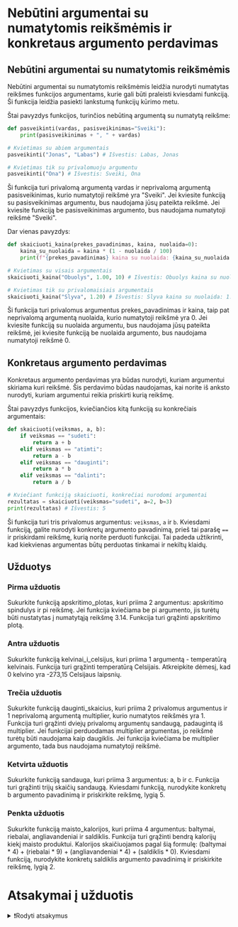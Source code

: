 # Nebūtini argumentai su numatytomis reikšmėmis ir konkretaus argumento perdavimas

## Nebūtini argumentai su numatytomis reikšmėmis

Nebūtini argumentai su numatytomis reikšmėmis leidžia nurodyti numatytas reikšmes funkcijos argumentams, kurie gali būti praleisti kviesdami funkciją. Ši funkcija leidžia pasiekti lankstumą funkcijų kūrimo metu.

Štai pavyzdys funkcijos, turinčios nebūtiną argumentą su numatytą reikšme:

```Python
def pasveikinti(vardas, pasisveikinimas="Sveiki"):
    print(pasisveikinimas + ", " + vardas)

# Kvietimas su abiem argumentais
pasveikinti("Jonas", "Labas") # Išvestis: Labas, Jonas

# Kvietimas tik su privalomuoju argumentu
pasveikinti("Ona") # Išvestis: Sveiki, Ona
```

Ši funkcija turi privalomą argumentą vardas ir neprivalomą argumentą pasisveikinimas, kurio numatytoji reikšmė yra "Sveiki". Jei kviesite funkciją su pasisveikinimas argumentu, bus naudojama jūsų pateikta reikšmė. Jei kviesite funkciją be pasisveikinimas argumento, bus naudojama numatytoji reikšmė "Sveiki".

Dar vienas pavyzdys:

```Python
def skaiciuoti_kaina(prekes_pavadinimas, kaina, nuolaida=0):
    kaina_su_nuolaida = kaina * (1 - nuolaida / 100)
    print(f"{prekes_pavadinimas} kaina su nuolaida: {kaina_su_nuolaida:.2f}€")

# Kvietimas su visais argumentais
skaiciuoti_kaina("Obuolys", 1.00, 10) # Išvestis: Obuolys kaina su nuolaida: 0.90€

# Kvietimas tik su privalomaisiais argumentais
skaiciuoti_kaina("Slyva", 1.20) # Išvestis: Slyva kaina su nuolaida: 1.20€
```

Ši funkcija turi privalomus argumentus prekes_pavadinimas ir kaina, taip pat neprivalomą argumentą nuolaida, kurio numatytoji reikšmė yra 0. Jei kviesite funkciją su nuolaida argumentu, bus naudojama jūsų pateikta reikšmė, jei kviesite funkciją be nuolaida argumento, bus naudojama numatytoji reikšmė 0.

## Konkretaus argumento perdavimas

Konkretaus argumento perdavimas yra būdas nurodyti, kuriam argumentui skiriama kuri reikšmė. Šis perdavimo būdas naudojamas, kai norite iš anksto nurodyti, kuriam argumentui reikia priskirti kurią reikšmę.

Štai pavyzdys funkcijos, kviečiančios kitą funkciją su konkrečiais argumentais:

```Python
def skaiciuoti(veiksmas, a, b):
    if veiksmas == "sudeti":
        return a + b
    elif veiksmas == "atimti":
        return a - b
    elif veiksmas == "dauginti":
        return a * b
    elif veiksmas == "dalinti":
        return a / b

# Kviečiant funkciją skaiciuoti, konkrečiai nurodomi argumentai
rezultatas = skaiciuoti(veiksmas="sudeti", a=2, b=3)
print(rezultatas) # Išvestis: 5
```

Ši funkcija turi tris privalomus argumentus: `veiksmas`, `a` ir `b`. Kviesdami funkciją, galite nurodyti konkretų argumento pavadinimą, prieš tai parašę `==` ir priskirdami reikšmę, kurią norite perduoti funkcijai. Tai padeda užtikrinti, kad kiekvienas argumentas būtų perduotas tinkamai ir nekiltų klaidų.

## Užduotys

### Pirma užduotis

Sukurkite funkciją apskritimo_plotas, kuri priima 2 argumentus: apskritimo spindulys ir pi reikšmę. Jei funkcija kviečiama be pi argumento, jis turėtų būti nustatytas į numatytąją reikšmę 3.14. Funkcija turi grąžinti apskritimo plotą.

### Antra užduotis

Sukurkite funkciją kelvinai_i_celsijus, kuri priima 1 argumentą - temperatūrą kelvinais. Funkcija turi grąžinti temperatūrą Celsijais. Atkreipkite dėmesį, kad 0 kelvino yra -273,15 Celsijaus laipsnių.

### Trečia užduotis

Sukurkite funkciją dauginti_skaicius, kuri priima 2 privalomus argumentus ir 1 neprivalomą argumentą multiplier, kurio numatytos reikšmės yra 1. Funkcija turi grąžinti dviejų privalomų argumentų sandaugą, padaugintą iš multiplier. Jei funkcijai perduodamas multiplier argumentas, jo reikšmė turėtų būti naudojama kaip daugiklis. Jei funkcija kviečiama be multiplier argumento, tada bus naudojama numatytoji reikšmė.

### Ketvirta užduotis

Sukurkite funkciją sandauga, kuri priima 3 argumentus: a, b ir c. Funkcija turi grąžinti trijų skaičių sandaugą. Kviesdami funkciją, nurodykite konkretų b argumento pavadinimą ir priskirkite reikšmę, lygią 5.

### Penkta užduotis

Sukurkite funkciją maisto_kalorijos, kuri priima 4 argumentus: baltymai, riebalai, angliavandeniai ir saldiklis. Funkcija turi grąžinti bendrą kalorijų kiekį maisto produktui. Kalorijos skaičiuojamos pagal šią formulę: (baltymai * 4) + (riebalai * 9) + (angliavandeniai * 4) + (saldiklis * 0). Kviesdami funkciją, nurodykite konkretų saldiklis argumento pavadinimą ir priskirkite reikšmę, lygią 2.

# Atsakymai į užduotis

<details><summary>❗Rodyti atsakymus</summary>
<br>
<details>
  <summary>Pirma užduotis</summary>
  <hr>
  
```Python
def apskritimo_plotas(spindulys, pi=3.14):
    plotas = pi * (spindulys ** 2)
    return plotas
```

</details>
<details>
  <summary>Antra užduotis</summary>
  <hr>

```Python
def kelvinai_i_celsijus(temp_kelvin):
    temp_celsijus = temp_kelvin - 273.15
    return temp_celsijus
```

</details>
<details>
  <summary>Trečia užduotis</summary>
  <hr>

```Python
def dauginti_skaicius(a, b, multiplier=1):
    sandauga = a * b * multiplier
    return sandauga
```

</details>
<details>
  <summary>Ketvirta užduotis</summary>
  <hr>

```Python
def sandauga(a, b=5, c=1):
    return a * b * c

print(sandauga(2, b=5)) # Išvestis: 50
```

</details>
<details>
  <summary>Penkta užduotis</summary>
  <hr>

```Python
def maisto_kalorijos(baltymai, riebalai, angliavandeniai, saldiklis=0):
    return (baltymai * 4) + (riebalai * 9) + (angliavandeniai * 4) + (saldiklis * 0)

print(maisto_kalorijos(20, 15, 30, saldiklis=2)) # Išvestis: 200
```

</details>
</details>